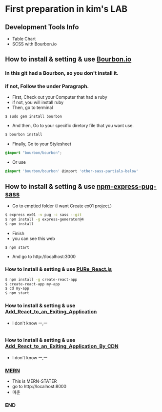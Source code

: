 # First preparation in kim's LAB 

## Development Tools Info

* Table Chart
* SCSS with Bourbon.io


## How to install & setting & use [Bourbon.io](https://github.com/thoughtbot/bourbon#installation)

### In this git had a Bourbon, so you don't install it.
### if not, Follow the under Paragraph.

* First, Check out your Computer that had a ruby
* if not, you will install ruby
* Then, go to terminal

```bash
$ sudo gem install bourbon
```

* And then, Go to your specific diretory file that you want use.

```bash
$ bourbon install
```

* Finally, Go to your Stylesheet

```css
@import "bourbon/bourbon";
```

* Or use 

```css
@import 'bourbon/bourbon' @import 'other-sass-partials-below'
```

## How to install & setting & use [npm-express-pug-sass](https://www.npmjs.com/package/express)

* Go to emptied folder (I want Create ex01 project.)

```bash
$ express ex01 -v pug -c sass --git
$ npm install -g express-generator@4
$ npm install
```

* Finish
* you can see this web

```bash
$ npm start
```

* And go to http://localhost:3000

### How to install & setting & use [PURe_React.js](https://reactjs.org/docs/add-react-to-a-new-app.html)

```bash
$ npm install -g create-react-app
$ create-react-app my-app
$ cd my-app
$ npm start
```

### How to install & setting & use [Add_React_to_an_Exiting_Application](https://reactjs.org/docs/add-react-to-an-existing-app.html)

* I don't know ㅡ,ㅡ

```bash

```

### How to install & setting & use [Add_React_to_an_Exiting_Application_By_CDN](https://reactjs.org/docs/cdn-links.html)

* I don't know ㅡ,ㅡ

### [MERN](https://github.com/Hashnode/mern-starter)

* This is MERN-STATER
* go to http://localhost:8000
* 마춘

### END








